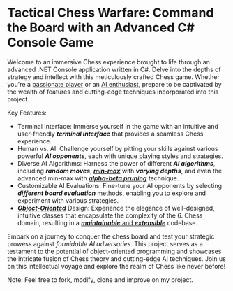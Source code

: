 # Tactical Chess Warfare: Command the Board with an Advanced C# Console Game

Welcome to an immersive Chess experience brought to life through an advanced .NET Console application written in C#. Delve into the depths of strategy and intellect with this meticulously crafted Chess game. Whether you're a [passionate player](https://img.freepik.com/vecteurs-premium/nerd-face-emoji-emoticone-intelligente-lunettes-geek-etudiant_3482-1193.jpg?w=2000) or an [AI enthusiast](https://www.crushpixel.com/big-static10/preview4/happy-man-working-on-laptop-610797.jpg), prepare to be captivated by the wealth of features and cutting-edge techniques incorporated into this project.

Key Features:

- Terminal Interface: Immerse yourself in the game with an intuitive and user-friendly ___terminal interface___ that provides a seamless Chess experience.
- Human vs. AI: Challenge yourself by pitting your skills against various powerful ___AI opponents___, each with unique playing styles and strategies.
- Diverse AI Algorithms: Harness the power of different ___AI algorithms___, including ___random moves___, [___min-max___](https://en.wikipedia.org/wiki/Minimax#Minimax_algorithm_with_alternate_moves) with ___varying depths___, and even the advanced min-max with [___alpha-beta pruning___](https://en.wikipedia.org/wiki/Alpha%E2%80%93beta_pruning) technique.
- Customizable AI Evaluations: Fine-tune your AI opponents by selecting ___different board evaluation___ methods, enabling you to explore and experiment with various strategies.
- [___Object-Oriented___](https://en.wikipedia.org/wiki/C_Sharp_(programming_language)#:~:text=C%23%20(pronounced%20C%20sharp)%20is,Paradigm) Design: Experience the elegance of well-designed, intuitive classes that encapsulate the complexity of the 6. Chess domain, resulting in a [___maintainable___ and ___extensible___](https://www.lrde.epita.fr/~raph/docs/epita-css/codingstyle.pdf) codebase.

Embark on a journey to conquer the chess board and test your strategic prowess against _formidable AI adversaries_. This project serves as a testament to the potential of object-oriented programming and showcases the intricate fusion of Chess theory and cutting-edge AI techniques. Join us on this intellectual voyage and explore the realm of Chess like never before!

Note: Feel free to fork, modify, clone and improve on my project.